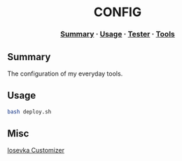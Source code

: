 <h1 align="center">
	CONFIG
</h1>

<h3 align="center">
	<a href="#Summary">Summary</a>
	<span> · </span>
	<a href="#Usage">Usage</a>
	<span> · </span>
	<a href="#Tester">Tester</a>
	<span> · </span>
	<a href="#Misc">Tools</a>
</h3>

## Summary

The configuration of my everyday tools.

## Usage

```bash
bash deploy.sh
```

## Misc

[Iosevka Customizer](https://typeof.net/Iosevka/customizer)
